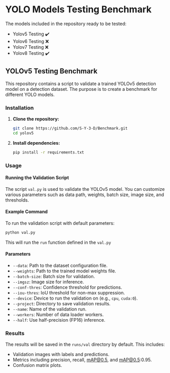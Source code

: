 # YOLO Models Testing Benchmark

The models included in the repository ready to be tested:

- Yolov5 Testing ✔️
- Yolov6 Testing ❌
- Yolov7 Testing ❌
- Yolov8 Testing ✔️

## YOLOv5 Testing Benchmark

This repository contains a script to validate a trained YOLOv5 detection model on a detection dataset. The purpose is to create a benchmark for different YOLO models.

### Installation

1. **Clone the repository:**
    ```sh
    git clone https://github.com/S-Y-3-D/Benchmark.git
    cd yolov5
    ```

2. **Install dependencies:**
    ```sh
    pip install -r requirements.txt
    ```

### Usage

#### Running the Validation Script

The script `val.py` is used to validate the YOLOv5 model. You can customize various parameters such as data path, weights, batch size, image size, and thresholds.

#### Example Command

To run the validation script with default parameters:
```sh
python val.py
```
This will run the `run` function defined in the `val.py`

#### Parameters

- `--data`: Path to the dataset configuration file.
- `--weights`: Path to the trained model weights file.
- `--batch-size`: Batch size for validation.
- `--imgsz`: Image size for inference.
- `--conf-thres`: Confidence threshold for predictions.
- `--iou-thres`: IoU threshold for non-max suppression.
- `--device`: Device to run the validation on (e.g., `cpu`, `cuda:0`).
- `--project`: Directory to save validation results.
- `--name`: Name of the validation run.
- `--workers`: Number of data loader workers.
- `--half`: Use half-precision (FP16) inference.


### Results

The results will be saved in the `runs/val` directory by default. This includes:

- Validation images with labels and predictions.
- Metrics including precision, recall, mAP@0.5, and mAP@0.5:0.95.
- Confusion matrix plots.
